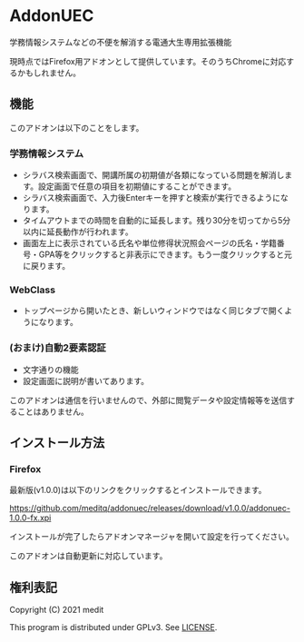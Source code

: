 # AddonUEC
学務情報システムなどの不便を解消する電通大生専用拡張機能

現時点ではFirefox用アドオンとして提供しています。そのうちChromeに対応するかもしれません。

## 機能
このアドオンは以下のことをします。

### 学務情報システム
* シラバス検索画面で、開講所属の初期値が各類になっている問題を解消します。設定画面で任意の項目を初期値にすることができます。
* シラバス検索画面で、入力後Enterキーを押すと検索が実行できるようになります。
* タイムアウトまでの時間を自動的に延長します。残り30分を切ってから5分以内に延長動作が行われます。
* 画面左上に表示されている氏名や単位修得状況照会ページの氏名・学籍番号・GPA等をクリックすると非表示にできます。もう一度クリックすると元に戻ります。

### WebClass
* トップページから開いたとき、新しいウィンドウではなく同じタブで開くようになります。

### (おまけ)自動2要素認証
* 文字通りの機能
* 設定画面に説明が書いてあります。

このアドオンは通信を行いませんので、外部に閲覧データや設定情報等を送信することはありません。

## インストール方法
### Firefox
最新版(v1.0.0)は以下のリンクをクリックするとインストールできます。

https://github.com/meditq/addonuec/releases/download/v1.0.0/addonuec-1.0.0-fx.xpi

インストールが完了したらアドオンマネージャを開いて設定を行ってください。

このアドオンは自動更新に対応しています。

## 権利表記
Copyright (C) 2021 medit

This program is distributed under GPLv3. See [LICENSE](./LICENSE).
